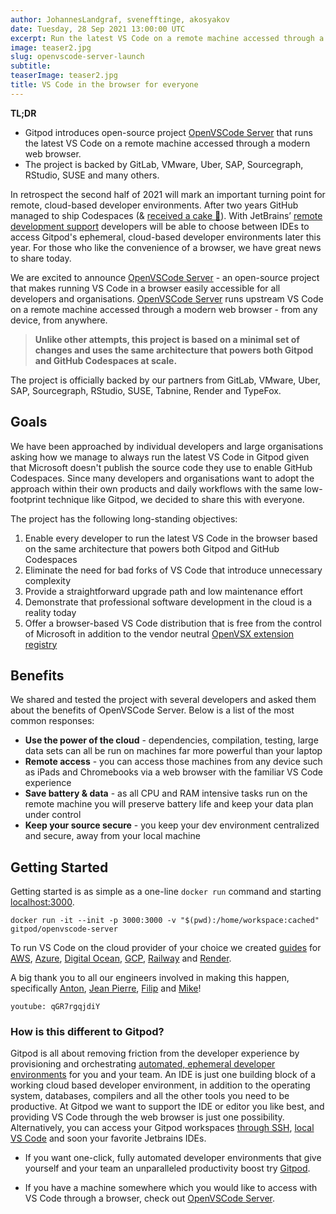 ```yaml
---
author: JohannesLandgraf, svenefftinge, akosyakov
date: Tuesday, 28 Sep 2021 13:00:00 UTC
excerpt: Run the latest VS Code on a remote machine accessed through a modern web browser - from any device, from anywhere.
image: teaser2.jpg
slug: openvscode-server-launch
subtitle:
teaserImage: teaser2.jpg
title: VS Code in the browser for everyone
---
```


<script context="module">
  export const prerender = true;
</script>

<script>
  import OpenvscodeLaunchPartners from '../../components/blog/openvscode-launch-partners.svelte';
  import Quotes from '../../components/blog/openvscode-quotes.svelte';
</script>

**TL;DR**

- Gitpod introduces open-source project [OpenVSCode Server](https://github.com/gitpod-io/openvscode-server/) that runs the latest VS Code on a remote machine accessed through a modern web browser.
- The project is backed by GitLab, VMware, Uber, SAP, Sourcegraph, RStudio, SUSE and many others.

In retrospect the second half of 2021 will mark an important turning point for remote, cloud-based developer environments. After two years GitHub managed to ship Codespaces (& [received a cake 🎂](https://www.gitpod.io/blog/cake)). With JetBrains’ [remote development support](https://youtrack.jetbrains.com/issue/IDEA-226455#focus=Comments-27-5192116.0-0) developers will be able to choose between IDEs to access Gitpod's ephemeral, cloud-based developer environments later this year. For those who like the convenience of a browser, we have great news to share today.

We are excited to announce [OpenVSCode Server](https://github.com/gitpod-io/openvscode-server/) - an open-source project that makes running VS Code in a browser easily accessible for all developers and organisations. [OpenVSCode Server](https://github.com/gitpod-io/openvscode-server/) runs upstream VS Code on a remote machine accessed through a modern web browser - from any device, from anywhere.

> **Unlike other attempts, this project is based on a minimal set of changes and uses the same architecture that powers both Gitpod and GitHub Codespaces at scale.**

The project is officially backed by our partners from GitLab, VMware, Uber, SAP, Sourcegraph, RStudio, SUSE, Tabnine, Render and TypeFox.

<Quotes />

## Goals

We have been approached by individual developers and large organisations asking how we manage to always run the latest VS Code in Gitpod given that Microsoft doesn't publish the source code they use to enable GitHub Codespaces. Since many developers and organisations want to adopt the approach within their own products and daily workflows with the same low-footprint technique like Gitpod, we decided to share this with everyone.

The project has the following long-standing objectives:

1. Enable every developer to run the latest VS Code in the browser based on the same architecture that powers both Gitpod and GitHub Codespaces
2. Eliminate the need for bad forks of VS Code that introduce unnecessary complexity
3. Provide a straightforward upgrade path and low maintenance effort
4. Demonstrate that professional software development in the cloud is a reality today
5. Offer a browser-based VS Code distribution that is free from the control of Microsoft in addition to the vendor neutral [OpenVSX extension registry](https://open-vsx.org/)

## Benefits

We shared and tested the project with several developers and asked them about the benefits of OpenVSCode Server. Below is a list of the most common responses:

- **Use the power of the cloud** - dependencies, compilation, testing, large data sets can all be run on machines far more powerful than your laptop
- **Remote access** - you can access those machines from any device such as iPads and Chromebooks via a web browser with the familiar VS Code experience
- **Save battery & data** - as all CPU and RAM intensive tasks run on the remote machine you will preserve battery life and keep your data plan under control
- **Keep your source secure** - you keep your dev environment centralized and secure, away from your local machine

## Getting Started

Getting started is as simple as a one-line `docker run` command and starting [localhost:3000](localhost:3000).

```shell
docker run -it --init -p 3000:3000 -v "$(pwd):/home/workspace:cached" gitpod/openvscode-server
```

To run VS Code on the cloud provider of your choice we created [guides](https://github.com/gitpod-io/openvscode-server/tree/docs/guides/) for [AWS](https://github.com/gitpod-io/openvscode-server/tree/docs/guides/aws-ec2), [Azure](https://github.com/gitpod-io/openvscode-server/tree/docs/guides/azure-vm), [Digital Ocean](https://github.com/gitpod-io/openvscode-server/tree/docs/guides/digital-ocean), [GCP](https://github.com/gitpod-io/openvscode-server/tree/docs/guides/gcp-gce), [Railway](https://github.com/gitpod-io/openvscode-server/tree/docs/guides/railway) and [Render](https://github.com/gitpod-io/openvscode-server/tree/docs/guides/render).

A big thank you to all our engineers involved in making this happen, specifically [Anton](https://github.com/akosyakov), [Jean Pierre](https://github.com/jeanp413), [Filip](https://github.com/filiptronicek) and [Mike](https://github.com/mikenikles)!

`youtube: qGR7rgqjdiY`

### How is this different to Gitpod?

Gitpod is all about removing friction from the developer experience by provisioning and orchestrating [automated, ephemeral developer environments](https://www.gitpod.io/blog/cloud-based-development-for-everyone#ephemeral-developer-environments) for you and your team. An IDE is just one building block of a working cloud based developer environment, in addition to the operating system, databases, compilers and all the other tools you need to be productive. At Gitpod we want to support the IDE or editor you like best, and providing VS Code through the web browser is just one possibility. Alternatively, you can access your Gitpod workspaces [through SSH](https://www.gitpod.io/blog/local-app), [local VS Code](https://www.gitpod.io/docs/editors/vscode) and soon your favorite Jetbrains IDEs.

- If you want one-click, fully automated developer environments that give yourself and your team an unparalleled productivity boost try [Gitpod](https://www.gitpod.io/#get-started).

- If you have a machine somewhere which you would like to access with VS Code through a browser, check out [OpenVSCode Server](https://github.com/gitpod-io/openvscode-server/).

<OpenvscodeLaunchPartners />
